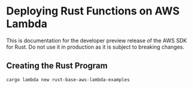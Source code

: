 # Deploying Rust Functions on AWS Lambda

This is documentation for the developer preview release of the AWS SDK for Rust. Do not use it in production as it is
subject to breaking changes.

## Creating the Rust Program

```bash
cargo lambda new rust-base-aws-lambda-examples
```
